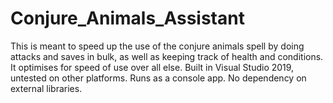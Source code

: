# Conjure_Animals_Assistant
This is meant to speed up the use of the conjure animals spell by doing attacks and saves in bulk, as well as keeping track of health and conditions. It optimises for speed of use over all else.
Built in Visual Studio 2019, untested on other platforms. Runs as a console app. No dependency on external libraries.
